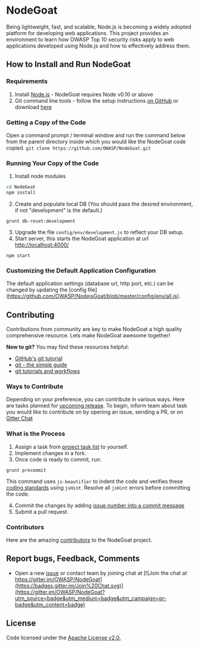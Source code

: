 # NodeGoat

Being lightweight, fast, and scalable, Node.js is becoming a widely adopted platform for developing web applications. This project provides an environment to learn how OWASP Top 10 security risks apply to web applications developed using Node.js and how to effectively address them.


## How to Install and Run NodeGoat

### Requirements
1. Install [Node.js](http://nodejs.org/) - NodeGoat requires Node v0.10 or above
2. Git command line tools - follow the setup instructions [on GitHub](https://help.github.com/articles/set-up-git) or download [here](http://git-scm.com/downloads)

### Getting a Copy of the Code
Open a command prompt / terminal window and run the command below from the parent directory inside which you would like the NodeGoat code copied.
`git clone https://github.com/OWASP/NodeGoat.git`

### Running Your Copy of the Code
1. Install node modules
```sh
cd NodeGoat
npm install
```
2. Create and populate local DB (You should pass the desired environment, if not "development" is the default.)
```
grunt db-reset:development
```
3. Upgrade the file `config/env/development.js` to reflect your DB setup.
4. Start server, this starts the NodeGoat application at url [http://localhost:4000/](http://localhost:4000/)
```
npm start
```

### Customizing the Default Application Configuration
The default application settings (database url, http port, etc.) can be changed by updating the [config file] (https://github.com/OWASP/NodejsGoat/blob/master/config/env/all.js).


## Contributing
Contributions from community are key to make NodeGoat a high quality comprehensive resource. Lets make NodeGoat awesome together!

**New to git?** You may find these resources helpful:
* [GitHub's git tutorial](http://try.github.io/)
* [git - the simple guide](http://rogerdudler.github.io/git-guide/)
* [git tutorials and workflows](https://www.atlassian.com/git/tutorial)

### Ways to Contribute
Depending on your preference, you can contribute in various ways. Here are tasks planned for [upcoming release](https://github.com/OWASP/NodeGoat/milestones).
To begin, inform team about task you would like to contribute on by opening an issue, sending a PR, or on [Gitter Chat](https://gitter.im/OWASP/NodeGoat)

### What is the Process
1. Assign a task from [project task list](https://github.com/OWASP/NodeGoat/issues?q=is%3Aopen) to yourself.
2. Implement changes in a fork.
3. Once code is ready to commit, run: 
```
grunt precommit
```
This command uses `js-beautifier` to indent the code and verifies these [coding standards](https://github.com/OWASP/NodeGoat/blob/master/.jshintrc) using `jsHint`. Resolve all `jsHint` errors before committing the code.

4. Commit the changes by adding [issue number into a commit message](https://help.github.com/articles/closing-issues-via-commit-messages)
5. Submit a pull request.

### Contributors
Here are the amazing [contributors](https://github.com/OWASP/NodeGoat/graphs/contributors) to the NodeGoat project.


## Report bugs, Feedback, Comments
*  Open a new [issue](https://github.com/OWASP/NodeGoat/issues) or contact team by joining chat at [![Join the chat at https://gitter.im/OWASP/NodeGoat](https://badges.gitter.im/Join%20Chat.svg)](https://gitter.im/OWASP/NodeGoat?utm_source=badge&utm_medium=badge&utm_campaign=pr-badge&utm_content=badge)


## License
Code licensed under the [Apache License v2.0.](http://www.apache.org/licenses/LICENSE-2.0)

